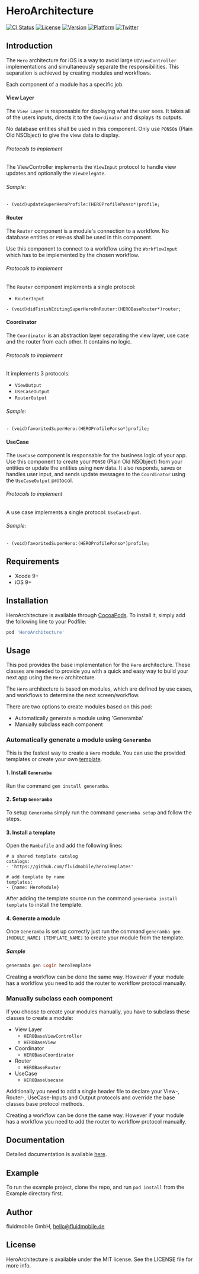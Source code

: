 # HeroArchitecture

[![CI Status](http://img.shields.io/travis/fluidmobile/hero.svg?style=flat)](https://travis-ci.org/fluidmobile/hero)
[![License](http://img.shields.io/badge/license-MIT-orange.svg?style=flat)](http://mit-license.org)
[![Version](https://img.shields.io/cocoapods/v/HeroArchitecture.svg?style=flat)](http://cocoapods.org/pods/HeroArchitecture)
[![Platform](http://img.shields.io/badge/platform-ios-blue.svg?style=flat)](http://cocoapods.org/pods/HeroArchitecture)
[![Twitter](https://img.shields.io/badge/twitter-@fluidmobile-blue.svg?style=flat)](https://twitter.com/fluidmobile)

## Introduction

The `Hero` architecture for iOS is a way to avoid large `UIViewController` implementations and simultaneously separate the responsibilities. This separation is achieved by creating modules and workflows.

Each component of a module has a specific job.

#### View Layer
The `View Layer` is responsable for displaying what the user sees. It takes all of the users inputs, directs it to the `Coordinator` and displays its outputs.

No database entities shall be used in this component. Only use `PONSO`s (Plain Old NSObject) to give the view data to display.

###### Protocols to implement
The ViewController implements the `ViewInput` protocol to handle view updates and optionally the `ViewDelegate`.
###### Sample:
```objc
- (void)updateSuperHeroProfile:(HEROProfilePonso*)profile;
```
#### Router
The `Router` component is a module's connection to a workflow. No database entities or `PONSO`s shall be used in this component.

Use this component to connect to a workflow using the `WorkflowInput` which has to be implemented by the chosen workflow.
###### Protocols to implement
The `Router` component implements a single protocol:
- `RouterInput`

```objc
- (void)didFinishEditingSuperHeroOnRouter:(HEROBaseRouter*)router;
```
#### Coordinator
The `Coordinator` is an abstraction layer separating the view layer, use case and the router from each other. It contains no logic.
###### Protocols to implement
It implements 3 protocols:
  - `ViewOutput`
  - `UseCaseOutput`
  - `RouterOutput`

###### Sample:
  ```objc
  - (void)favoritedSuperHero:(HEROProfilePonso*)profile;
  ```

#### UseCase

The `UseCase` component is responsable for the business logic of your app.
Use this component to create your `PONSO` (Plain Old NSObject) from your entities or update the entities using new data. It also responds, saves or handles user input, and sends update messages to the `Coordinator` using the `UseCaseOutput` protocol.

###### Protocols to implement
A use case implements a single protocol: `UseCaseInput`.

###### Sample:
```objc
- (void)favoritedSuperHero:(HEROProfilePonso*)profile;
```

## Requirements
  * Xcode 9+
  * iOS 9+

## Installation

HeroArchitecture is available through [CocoaPods](http://cocoapods.org). To install
it, simply add the following line to your Podfile:

```ruby
pod 'HeroArchitecture'
```
## Usage
This pod provides the base implementation for the `Hero` architecture. These classes are needed to provide you with a quick and easy way to build your next app using the `Hero` architecture.

The `Hero` architecture is based on modules, which are defined by use cases, and workflows to determine the next screen/workflow.

There are two options to create modules based on this pod:
   * Automatically generate a module using 'Generamba'
   * Manually subclass each component

###  Automatically generate a module using `Generamba`

This is the fastest way to create a `Hero` module. You can use the provided templates or create your own [template](https://github.com/rambler-digital-solutions/Generamba/wiki/Template-Structure).

#### 1. Install `Generamba`
Run the command `gem install generamba`.

#### 2. Setup `Generamba`
To setup `Generamba` simply run the command `generamba setup` and follow the steps.

#### 3. Install a template
Open the `Rambafile` and add the following lines:

```
# a shared template catalog
catalogs:
- 'https://github.com/fluidmobile/heroTemplates'

# add template by name
templates:
- {name: HeroModule}
```

After adding the template source run the command `generamba install template` to install the template.

#### 4. Generate a module
Once `Generamba` is set up correctly just run the command `generamba gen [MODULE_NAME] [TEMPLATE_NAME]` to create your module from the template.

##### Sample
```ruby
generamba gen Login heroTemplate
```
Creating a workflow can be done the same way. However if your module has a workflow you need to add the router to workflow protocol manually.

### Manually subclass each component

If you choose to create your modules manually, you have to subclass these classes to create a module:
- View Layer
  - `HEROBaseViewController`
  - `HEROBaseView`
- Coordinator
    - `HEROBaseCoordinator`
- Router
  - `HEROBaseRouter`
- UseCase
  - `HEROBaseUsecase`

Additionally you need to add a single header file to declare your View-, Router-, UseCase-Inputs and Output protocols and override the base classes base protocol methods.

Creating a workflow can be done the same way. However if your module has a workflow you need to add the router to workflow protocol manually.

## Documentation

Detailed documentation is available [here](https://github.com/fluidmobile/hero-documentation).

## Example

To run the example project, clone the repo, and run `pod install` from the Example directory first.

## Author

fluidmobile GmbH, hello@fluidmobile.de

## License

HeroArchitecture is available under the MIT license. See the LICENSE file for more info.
